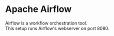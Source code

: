 # Apache Airflow
Airflow is a workflow orchestration tool.  
This setup runs Airflow's webserver on port 8080.
